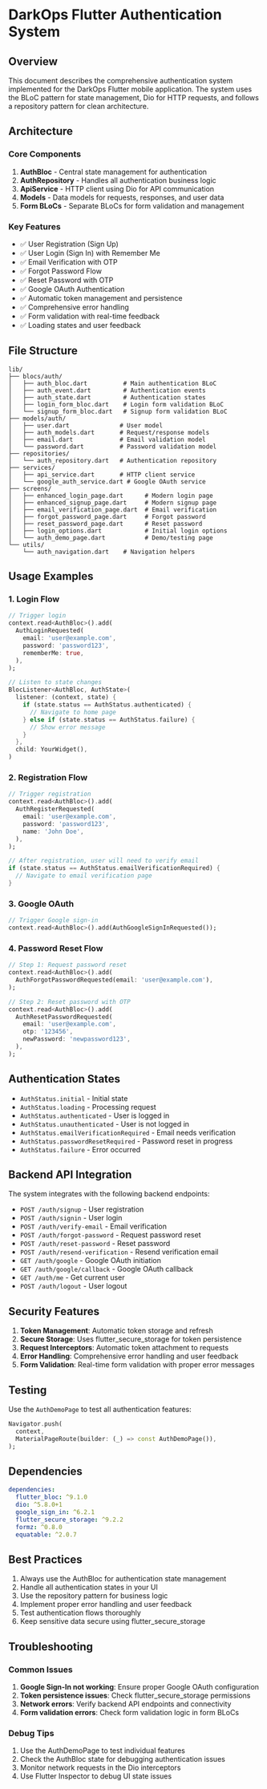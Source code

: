 # DarkOps Flutter Authentication System

## Overview

This document describes the comprehensive authentication system implemented for the DarkOps Flutter mobile application. The system uses the BLoC pattern for state management, Dio for HTTP requests, and follows a repository pattern for clean architecture.

## Architecture

### Core Components

1. **AuthBloc** - Central state management for authentication
2. **AuthRepository** - Handles all authentication business logic
3. **ApiService** - HTTP client using Dio for API communication
4. **Models** - Data models for requests, responses, and user data
5. **Form BLoCs** - Separate BLoCs for form validation and management

### Key Features

- ✅ User Registration (Sign Up)
- ✅ User Login (Sign In) with Remember Me
- ✅ Email Verification with OTP
- ✅ Forgot Password Flow
- ✅ Reset Password with OTP
- ✅ Google OAuth Authentication
- ✅ Automatic token management and persistence
- ✅ Comprehensive error handling
- ✅ Form validation with real-time feedback
- ✅ Loading states and user feedback

## File Structure

```
lib/
├── blocs/auth/
│   ├── auth_bloc.dart          # Main authentication BLoC
│   ├── auth_event.dart         # Authentication events
│   ├── auth_state.dart         # Authentication states
│   ├── login_form_bloc.dart    # Login form validation BLoC
│   └── signup_form_bloc.dart   # Signup form validation BLoC
├── models/auth/
│   ├── user.dart              # User model
│   ├── auth_models.dart       # Request/response models
│   ├── email.dart             # Email validation model
│   └── password.dart          # Password validation model
├── repositories/
│   └── auth_repository.dart   # Authentication repository
├── services/
│   ├── api_service.dart       # HTTP client service
│   └── google_auth_service.dart # Google OAuth service
├── screens/
│   ├── enhanced_login_page.dart      # Modern login page
│   ├── enhanced_signup_page.dart     # Modern signup page
│   ├── email_verification_page.dart  # Email verification
│   ├── forgot_password_page.dart     # Forgot password
│   ├── reset_password_page.dart      # Reset password
│   ├── login_options.dart            # Initial login options
│   └── auth_demo_page.dart           # Demo/testing page
└── utils/
    └── auth_navigation.dart    # Navigation helpers
```

## Usage Examples

### 1. Login Flow

```dart
// Trigger login
context.read<AuthBloc>().add(
  AuthLoginRequested(
    email: 'user@example.com',
    password: 'password123',
    rememberMe: true,
  ),
);

// Listen to state changes
BlocListener<AuthBloc, AuthState>(
  listener: (context, state) {
    if (state.status == AuthStatus.authenticated) {
      // Navigate to home page
    } else if (state.status == AuthStatus.failure) {
      // Show error message
    }
  },
  child: YourWidget(),
)
```

### 2. Registration Flow

```dart
// Trigger registration
context.read<AuthBloc>().add(
  AuthRegisterRequested(
    email: 'user@example.com',
    password: 'password123',
    name: 'John Doe',
  ),
);

// After registration, user will need to verify email
if (state.status == AuthStatus.emailVerificationRequired) {
  // Navigate to email verification page
}
```

### 3. Google OAuth

```dart
// Trigger Google sign-in
context.read<AuthBloc>().add(AuthGoogleSignInRequested());
```

### 4. Password Reset Flow

```dart
// Step 1: Request password reset
context.read<AuthBloc>().add(
  AuthForgotPasswordRequested(email: 'user@example.com'),
);

// Step 2: Reset password with OTP
context.read<AuthBloc>().add(
  AuthResetPasswordRequested(
    email: 'user@example.com',
    otp: '123456',
    newPassword: 'newpassword123',
  ),
);
```

## Authentication States

- `AuthStatus.initial` - Initial state
- `AuthStatus.loading` - Processing request
- `AuthStatus.authenticated` - User is logged in
- `AuthStatus.unauthenticated` - User is not logged in
- `AuthStatus.emailVerificationRequired` - Email needs verification
- `AuthStatus.passwordResetRequired` - Password reset in progress
- `AuthStatus.failure` - Error occurred

## Backend API Integration

The system integrates with the following backend endpoints:

- `POST /auth/signup` - User registration
- `POST /auth/signin` - User login
- `POST /auth/verify-email` - Email verification
- `POST /auth/forgot-password` - Request password reset
- `POST /auth/reset-password` - Reset password
- `POST /auth/resend-verification` - Resend verification email
- `GET /auth/google` - Google OAuth initiation
- `GET /auth/google/callback` - Google OAuth callback
- `GET /auth/me` - Get current user
- `POST /auth/logout` - User logout

## Security Features

1. **Token Management**: Automatic token storage and refresh
2. **Secure Storage**: Uses flutter_secure_storage for token persistence
3. **Request Interceptors**: Automatic token attachment to requests
4. **Error Handling**: Comprehensive error handling and user feedback
5. **Form Validation**: Real-time form validation with proper error messages

## Testing

Use the `AuthDemoPage` to test all authentication features:

```dart
Navigator.push(
  context,
  MaterialPageRoute(builder: (_) => const AuthDemoPage()),
);
```

## Dependencies

```yaml
dependencies:
  flutter_bloc: ^9.1.0
  dio: ^5.8.0+1
  google_sign_in: ^6.2.1
  flutter_secure_storage: ^9.2.2
  formz: ^0.8.0
  equatable: ^2.0.7
```

## Best Practices

1. Always use the AuthBloc for authentication state management
2. Handle all authentication states in your UI
3. Use the repository pattern for business logic
4. Implement proper error handling and user feedback
5. Test authentication flows thoroughly
6. Keep sensitive data secure using flutter_secure_storage

## Troubleshooting

### Common Issues

1. **Google Sign-In not working**: Ensure proper Google OAuth configuration
2. **Token persistence issues**: Check flutter_secure_storage permissions
3. **Network errors**: Verify backend API endpoints and connectivity
4. **Form validation errors**: Check form validation logic in form BLoCs

### Debug Tips

1. Use the AuthDemoPage to test individual features
2. Check the AuthBloc state for debugging authentication issues
3. Monitor network requests in the Dio interceptors
4. Use Flutter Inspector to debug UI state issues
